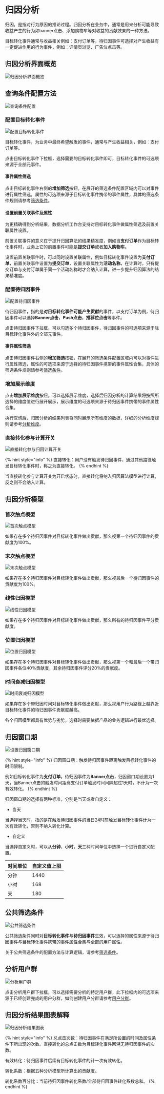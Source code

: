 # 归因分析

归因，是指对行为原因的推论过程。归因分析在业务中，通常是用来分析可能导致收益产生的行为如banner点击、添加购物车等对收益的贡献效果的一种方法。

目标转化事件通常与收益相关例如：支付订单等，待归因事件可选择对产生收益有一定促进作用的行为事件，例如：详情页浏览、广告位点击等。

## 归因分析界面概览

![归因分析界面概览](../../.gitbook/assets/%E9%AB%98%E7%BA%A7%E5%88%86%E6%9E%90-%E5%BD%92%E5%9B%A0%E5%88%86%E6%9E%90.png)

## 查询条件配置方法

![查询条件配置](../../.gitbook/assets/%E6%9F%A5%E8%AF%A2%E6%9D%A1%E4%BB%B6%E9%85%8D%E7%BD%AE.png)

### 配置目标转化事件

![配置目标转化事件](../../.gitbook/assets/%E9%85%8D%E7%BD%AE%E7%9B%AE%E6%A0%87%E8%BD%AC%E5%8C%96%E4%BA%8B%E4%BB%B6.gif)

目标转化事件，为业务中最终希望触发的事件，通常与产生收益相关，例如：支付订单等。

点击目标转化事件下拉框，选择需要的目标转化事件即可，目标转化事件的可选项来源于全部元事件。

#### 事件属性筛选

点击目标转化事件右侧的**增加筛选**按钮，在展开的筛选条件配置区域内可以对事件进行属性筛选，属性的可选项来源于目标转化事件携带的事件属性，具体的筛选条件规则请参考[筛选条件](../basic/filter.md)。

#### 设置前置关联事件及属性

为更精确得到分析结果，数据分析工作台支持对目标转化事件做属性筛选及前置关联属性设置。

前置关联事件的意义在于提升归因算法的结果精准度，例如当**支付订单**作为目标转化事件时，业务上它的前置事件可能是**提交订单**或者**加入购物车**。

设置前置关联事件时，可以同时设置关联属性，例如目标转化事件设置为**支付订单**，前置关联事件设置为**提交订单**，设置关联属性为**活动名称**，在计算时，只有提交订单与支付订单属于同一个活动名称时才会纳入计算，进一步提升归因算法的结果精准度。

### 配置待归因事件

![配置待归因事件](../../.gitbook/assets/%E9%85%8D%E7%BD%AE%E5%BE%85%E5%BD%92%E5%9B%A0%E4%BA%8B%E4%BB%B6.gif)

待归因事件，指的是**对目标转化事件可能产生贡献**的事件，以支付订单为例，待归因事件可以选择**Banner点击**，**Push点击**，**推荐位点击**等事件。

点击待归因事件下拉框，可以勾选多个待归因事件，待归因事件的可选项来源于除目标转化事件外的全部元事件。

#### 事件属性筛选

点击待归因事件右侧的**增加筛选**按钮，在展开的筛选条件配置区域内可以对事件进行属性筛选，属性的可选项来源于选择的待归因事件携带的事件属性合集，具体的筛选条件规则请参考[筛选条件](../basic/filter.md)。

### 增加展示维度

点击**增加展示维度**按钮，可以选择展示维度，选择后归因分析的计算结果将按照所选择的维度值进行展开展示，展示维度的可选项来源于待归因事件携带的事件属性合集。

执行查询后，归因分析的结果列表将同时展示所有维度的数据，详细的分析维度规则请参考[分析维度](../basic/dimension.md)。

### 直接转化参与计算开关

![直接转化参与归因计算开关](../../.gitbook/assets/%E7%9B%B4%E6%8E%A5%E8%BD%AC%E5%8C%96%E5%8F%82%E4%B8%8E%E5%BD%92%E5%9B%A0%E8%AE%A1%E7%AE%97%E5%BC%80%E5%85%B3.png)

{% hint style="info" %}
直接转化：用户没有触发待归因事件，通过其他路径触发目标转化事件时，称之为直接转化。
{% endhint %}

当直接转化参与计算开关为开启状态时，直接转化将纳入归因算法模型进行计算，反之则不会纳入计算。

## 归因分析模型

### 首次触点模型

![首次触点模型](../../.gitbook/assets/1.jpg)

如果存在多个待归因事件对目标转化事件做出贡献，那么视第一个待归因事件的贡献度为100%。

### 末次触点模型

![末次触点模型](../../.gitbook/assets/2.jpg)

如果存在多个待归因事件对目标转化事件做出贡献，那么视最后一个待归因事件的贡献度为100%。

### 线性归因模型

![线性归因模型](../../.gitbook/assets/3.jpg)

如果存在多个待归因事件对目标转化事件做出贡献，那么所有的待归因事件平分贡献度。

### 位置归因模型

![位置归因模型](../../.gitbook/assets/4.jpg)

如果存在多个待归因事件对目标转化事件做出贡献，那么视第一个和最后一个带归因事件各位40%贡献度，其余待归因事件评分20%的贡献度。

### 时间衰减归因模型

![时间衰减归因模型](../../.gitbook/assets/5.jpg)

如果存在多个带归因时间对目标转化事件做出贡献，那么视用户行为路径上越靠近目标转化事件的待归因事件贡献度越高。

各个归因模型都具有优势与劣势，选择时需要依据产品的业务逻辑进行最优选择。

## 归因窗口期

![设置归因窗口期](../../.gitbook/assets/%E8%AE%BE%E7%BD%AE%E5%BD%92%E5%9B%A0%E7%AA%97%E5%8F%A3%E6%9C%9F.png)

{% hint style="info" %}
归因窗口期：触发待归因事件距离触发目标转化事件的时间限制。

例如目标转化事件为**支付订单**，待归因事件为**Banner点击**，归因窗口期设置为1天，当Banner点击的触发时间距离支付订单触发时间间隔超过1天时，不计为一次有效转化。
{% endhint %}

归因窗口期的选择有两种标准，分别是当天或者自定义：

* 当天

当选择当天时，指的是在触发待归因事件的当日24时前触发目标转化事件计为一次有效转化，否则不纳入转化计算。

* 自定义

当选择自定义时，可以从**分钟**，**小时**，**天**三种时间单位中选择一个进行自定义配置。

| 时间单位 | 自定义值上限 |
| ---- | ------ |
| 分钟   | 1440   |
| 小时   | 168    |
| 天    | 180    |

## 公共筛选条件

![公共筛选条件](../../.gitbook/assets/%E5%85%AC%E5%85%B1%E7%AD%9B%E9%80%89%E6%9D%A1%E4%BB%B6%20\(2\).gif)

公共筛选条件同时对**目标转化事件**与**待归因事件**生效，可以选择的属性来源于待归因事件与目标转化事件携带的事件属性合集与全部的用户属性。

关于公共筛选条件的配置方法与计算逻辑，请参考[筛选条件](../basic/filter.md)。

## 分析用户群

![分析用户群](../../.gitbook/assets/%E5%88%86%E6%9E%90%E7%94%A8%E6%88%B7%E7%BE%A4%20\(3\).gif)

点击分析用户群下拉框，可以选择需要分析的特定用户群，此下拉框内的可选项来源于已经创建完成的用户分群，如何创建用户分群请参考[用户分群](../userdivision.md)。

## 归因分析结果图表解释

![归因分析结果图表](../../.gitbook/assets/%E5%BD%92%E5%9B%A0%E5%88%86%E6%9E%90%E7%BB%93%E6%9E%9C%E5%9B%BE%E8%A1%A8.png)

{% hint style="info" %}
总点击次数：待归因事件在满足所设置的时间及属性条件下所出现的次数。直接转化的总点击数为目标转化事件回溯无待归因事件的次数。

有效转化：待归因事件后续有目标转化事件的计一次有效转化。

转化系数：根据五种分析模型所计算出的贡献度。

转化系数百分比：当前待归因事件转化系数/全部待归因事件转化系数总和。
{% endhint %}
